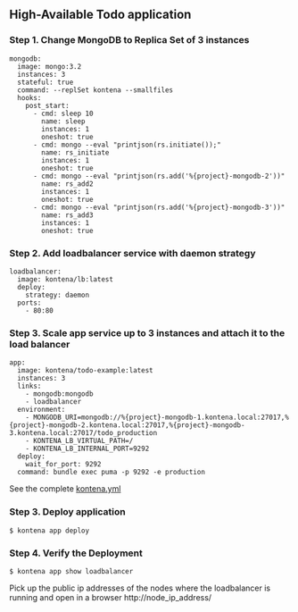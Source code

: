 ## High-Available Todo application

### Step 1. Change MongoDB to Replica Set of 3 instances

```
mongodb:
  image: mongo:3.2
  instances: 3
  stateful: true
  command: --replSet kontena --smallfiles
  hooks:
    post_start:
      - cmd: sleep 10
        name: sleep
        instances: 1
        oneshot: true
      - cmd: mongo --eval "printjson(rs.initiate());"
        name: rs_initiate
        instances: 1
        oneshot: true
      - cmd: mongo --eval "printjson(rs.add('%{project}-mongodb-2'))"
        name: rs_add2
        instances: 1
        oneshot: true
      - cmd: mongo --eval "printjson(rs.add('%{project}-mongodb-3'))"
        name: rs_add3
        instances: 1
        oneshot: true
```

### Step 2. Add loadbalancer service with daemon strategy

```
loadbalancer:
  image: kontena/lb:latest
  deploy:
    strategy: daemon
  ports:
    - 80:80
```

### Step 3. Scale app service up to 3 instances and attach it to the load balancer

```
app:
  image: kontena/todo-example:latest
  instances: 3
  links:
    - mongodb:mongodb
    - loadbalancer
  environment:
    - MONGODB_URI=mongodb://%{project}-mongodb-1.kontena.local:27017,%{project}-mongodb-2.kontena.local:27017,%{project}-mongodb-3.kontena.local:27017/todo_production
    - KONTENA_LB_VIRTUAL_PATH=/
    - KONTENA_LB_INTERNAL_PORT=9292
  deploy:
    wait_for_port: 9292
  command: bundle exec puma -p 9292 -e production
```
See the complete [kontena.yml](./app/kontena-cluster.yml)

### Step 3. Deploy application

```
$ kontena app deploy
```

### Step 4. Verify the Deployment

```
$ kontena app show loadbalancer
```

Pick up the public ip addresses of the nodes where the loadbalancer is running and open in a browser http://node_ip_address/
